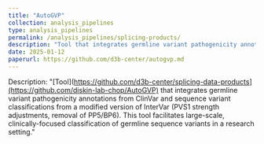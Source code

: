 ```yaml
---
title: "AutoGVP"
collection: analysis_pipelines
type: analysis_pipelines
permalink: /analysis_pipelines/splicing-products/
description: "Tool that integrates germline variant pathogenicity annotations from ClinVar and sequence variant classifications from a modified version of InterVar (PVS1 strength adjustments, removal of PP5/BP6). This tool facilitates large-scale, clinically-focused classification of germline sequence variants in a research setting."
date: 2025-01-12
paperurl: https://github.com/d3b-center/autogvp.md
---
```


Description: "[Tool](https://github.com/d3b-center/splicing-data-products](https://github.com/diskin-lab-chop/AutoGVP) that integrates germline variant pathogenicity annotations from ClinVar and sequence variant classifications from a modified version of InterVar (PVS1 strength adjustments, removal of PP5/BP6). This tool facilitates large-scale, clinically-focused classification of germline sequence variants in a research setting."
